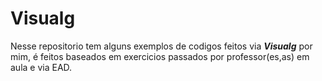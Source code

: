 # Visualg
  Nesse repositorio tem alguns exemplos de codigos feitos via **_Visualg_** por mim, é feitos baseados em exercicios passados por professor(es,as) em aula e via EAD.
